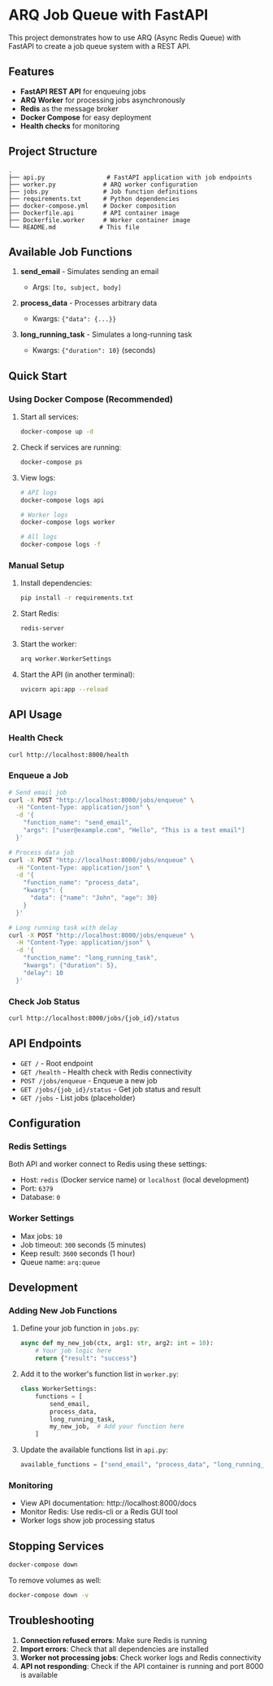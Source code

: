 # ARQ Job Queue with FastAPI

This project demonstrates how to use ARQ (Async Redis Queue) with FastAPI to create a job queue system with a REST API.

## Features

- **FastAPI REST API** for enqueuing jobs
- **ARQ Worker** for processing jobs asynchronously  
- **Redis** as the message broker
- **Docker Compose** for easy deployment
- **Health checks** for monitoring

## Project Structure

```
.
├── api.py                 # FastAPI application with job endpoints
├── worker.py             # ARQ worker configuration
├── jobs.py               # Job function definitions
├── requirements.txt      # Python dependencies
├── docker-compose.yml    # Docker composition
├── Dockerfile.api        # API container image
├── Dockerfile.worker     # Worker container image
└── README.md            # This file
```

## Available Job Functions

1. **send_email** - Simulates sending an email
   - Args: `[to, subject, body]`
   
2. **process_data** - Processes arbitrary data
   - Kwargs: `{"data": {...}}`
   
3. **long_running_task** - Simulates a long-running task
   - Kwargs: `{"duration": 10}` (seconds)

## Quick Start

### Using Docker Compose (Recommended)

1. Start all services:
   ```bash
   docker-compose up -d
   ```

2. Check if services are running:
   ```bash
   docker-compose ps
   ```

3. View logs:
   ```bash
   # API logs
   docker-compose logs api
   
   # Worker logs  
   docker-compose logs worker
   
   # All logs
   docker-compose logs -f
   ```

### Manual Setup

1. Install dependencies:
   ```bash
   pip install -r requirements.txt
   ```

2. Start Redis:
   ```bash
   redis-server
   ```

3. Start the worker:
   ```bash
   arq worker.WorkerSettings
   ```

4. Start the API (in another terminal):
   ```bash
   uvicorn api:app --reload
   ```

## API Usage

### Health Check
```bash
curl http://localhost:8000/health
```

### Enqueue a Job
```bash
# Send email job
curl -X POST "http://localhost:8000/jobs/enqueue" \
  -H "Content-Type: application/json" \
  -d '{
    "function_name": "send_email",
    "args": ["user@example.com", "Hello", "This is a test email"]
  }'

# Process data job
curl -X POST "http://localhost:8000/jobs/enqueue" \
  -H "Content-Type: application/json" \
  -d '{
    "function_name": "process_data",
    "kwargs": {
      "data": {"name": "John", "age": 30}
    }
  }'

# Long running task with delay
curl -X POST "http://localhost:8000/jobs/enqueue" \
  -H "Content-Type: application/json" \
  -d '{
    "function_name": "long_running_task",
    "kwargs": {"duration": 5},
    "delay": 10
  }'
```

### Check Job Status
```bash
curl http://localhost:8000/jobs/{job_id}/status
```

## API Endpoints

- `GET /` - Root endpoint
- `GET /health` - Health check with Redis connectivity
- `POST /jobs/enqueue` - Enqueue a new job
- `GET /jobs/{job_id}/status` - Get job status and result
- `GET /jobs` - List jobs (placeholder)

## Configuration

### Redis Settings
Both API and worker connect to Redis using these settings:
- Host: `redis` (Docker service name) or `localhost` (local development)
- Port: `6379`
- Database: `0`

### Worker Settings
- Max jobs: `10`
- Job timeout: `300` seconds (5 minutes)
- Keep result: `3600` seconds (1 hour)
- Queue name: `arq:queue`

## Development

### Adding New Job Functions

1. Define your job function in `jobs.py`:
   ```python
   async def my_new_job(ctx, arg1: str, arg2: int = 10):
       # Your job logic here
       return {"result": "success"}
   ```

2. Add it to the worker's function list in `worker.py`:
   ```python
   class WorkerSettings:
       functions = [
           send_email,
           process_data,
           long_running_task,
           my_new_job,  # Add your function here
       ]
   ```

3. Update the available functions list in `api.py`:
   ```python
   available_functions = ["send_email", "process_data", "long_running_task", "my_new_job"]
   ```

### Monitoring

- View API documentation: http://localhost:8000/docs
- Monitor Redis: Use redis-cli or a Redis GUI tool
- Worker logs show job processing status

## Stopping Services

```bash
docker-compose down
```

To remove volumes as well:
```bash
docker-compose down -v
```

## Troubleshooting

1. **Connection refused errors**: Make sure Redis is running
2. **Import errors**: Check that all dependencies are installed
3. **Worker not processing jobs**: Check worker logs and Redis connectivity
4. **API not responding**: Check if the API container is running and port 8000 is available
